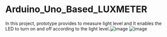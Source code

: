# Arduino_Uno_Based_LUXMETER
In this project, prototype provides to measure light level and It enables the LED to turn on and off according to the light level.![image](https://github.com/ardacaniren/Arduino_Uno_Based_LUXMETER/assets/110938520/75156384-3f71-4687-bc58-f7ea0664abf8)
![image](https://github.com/ardacaniren/Arduino_Uno_Based_LUXMETER/assets/110938520/62ceae89-fd65-4839-84dc-bce32dcce9a6)

